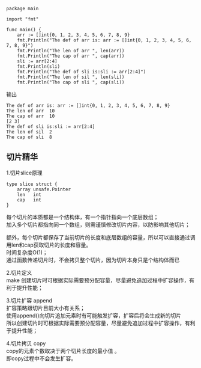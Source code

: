 ```
package main

import "fmt"

func main() {
    arr := []int{0, 1, 2, 3, 4, 5, 6, 7, 8, 9}
    fmt.Println("The def of arr is: arr := []int{0, 1, 2, 3, 4, 5, 6, 7, 8, 9}")
    fmt.Println("The len of arr ", len(arr))
    fmt.Println("The cap of arr ", cap(arr))
    sli := arr[2:4]
    fmt.Println(sli)
    fmt.Println("The def of sli is:sli := arr[2:4]")
    fmt.Println("The len of sil ", len(sli))
    fmt.Println("The cap of sli ", cap(sli))
```
输出
```
The def of arr is: arr := []int{0, 1, 2, 3, 4, 5, 6, 7, 8, 9}
The len of arr  10
The cap of arr  10
[2 3]
The def of sli is:sli := arr[2:4]
The len of sil  2
The cap of sli  8
```



## 切片精华  

1.切片slice原理   
```
type slice struct {   
    array unsafe.Pointer   
    len   int
    cap   int
}
``` 

每个切片的本质都是一个结构体，有一个指针指向一个底层数组；   
加入多个切片都指向同一个数组，则需谨慎修改切片内容，以防影响其他切片；   

额外，每个切片都保存了当前切片的长度和底层数组的容量，所以可以直接通过调用len和cap获取切片的长度和容量。   
时间复杂度O(1)；   
通过函数传递切片时，不会拷贝整个切片，因为切片本身只是个结构体而已   


2.切片定义    
make 创建切片时可根据实际需要预分配容量，尽量避免追加过程中扩容操作，有利于提升性能；   


3.切片扩容 append   
扩容策略跟切片目前大小有关系；   
使用append()向切片追加元素时有可能触发扩容，扩容后将会生成新的切片   
所以创建切片时可根据实际需要预分配容量，尽量避免追加过程中扩容操作，有利于提升性能；    


4.切片拷贝 copy   
copy的元素个数取决于两个切片长度的最小值 。   
即copy过程中不会发生扩容。      

